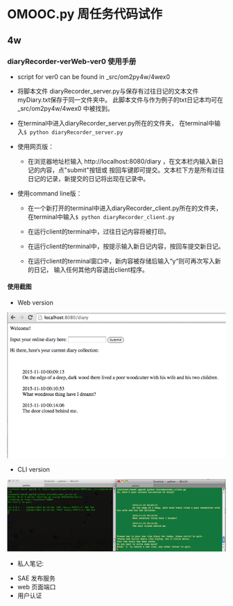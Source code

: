 # OMOOC.py 周任务代码试作

## 4w

### diaryRecorder-verWeb-ver0 使用手册

- script for ver0 can be found in _src/om2py4w/4wex0

- 将脚本文件 diaryRecorder_server.py与保存有过往日记的文本文件myDiary.txt保存于同一文件夹中。
  此脚本文件与作为例子的txt日记本均可在 _src/om2py4w/4wex0 中被找到。

- 在terminal中进入diaryRecorder\_server.py所在的文件夹，
  在terminal中输入```$ python diaryRecorder_server.py```
  
- 使用网页版：
  
  - 在浏览器地址栏输入 http://localhost:8080/diary ，在文本栏内输入新日记的内容，点"submit"按钮或
    按回车键即可提交。文本栏下方是所有过往日记的记录，新提交的日记将出现在记录中。
    
- 使用command line版：

  - 在一个新打开的terminal中进入diaryRecorder\_client.py所在的文件夹，
    在terminal中输入```$ python diaryRecorder_client.py``` 

  - 在运行client的terminal中，过往日记内容将被打印。

  - 在运行client的terminal中，按提示输入新日记内容，按回车提交新日记。

  - 在运行client的terminal窗口中，新内容被存储后输入“y“则可再次写入新的日记，
    输入任何其他内容退出client程序。
    
#### 使用截图

- Web version

![snapshot1](/screenshots/w4_web.png)

- CLI version

![snapshot1](/screenshots/w4_cli.png)
  
- 私人笔记:
 + SAE 发布服务
 + web 页面端口
 + 用户认证
 
